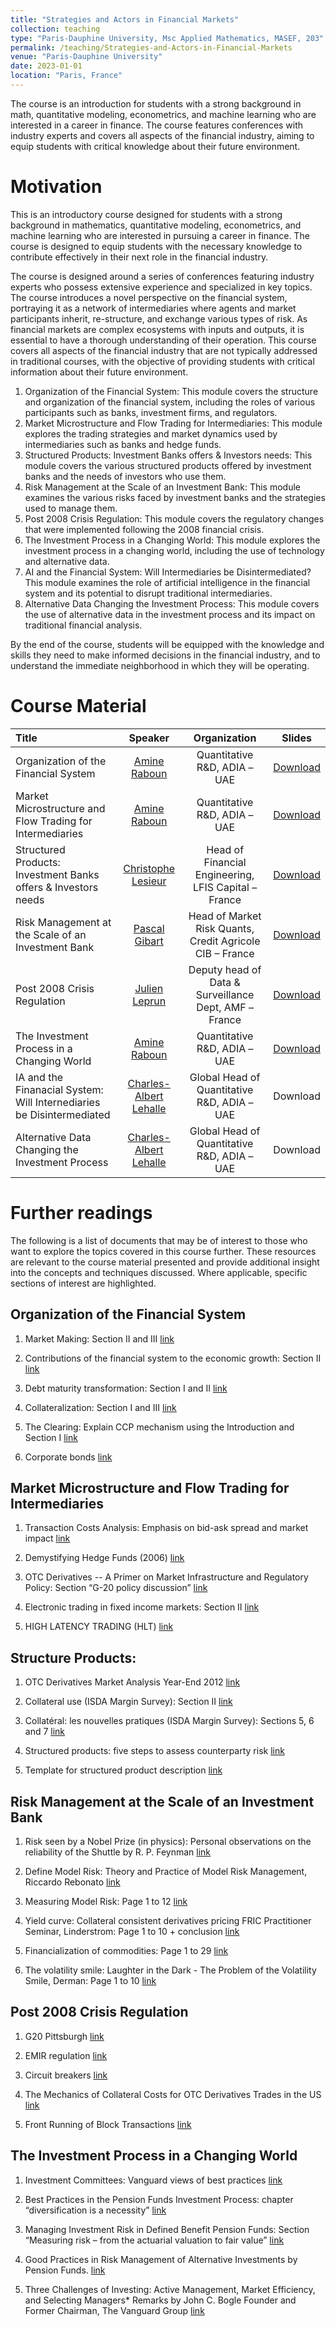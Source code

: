 ```yaml
---
title: "Strategies and Actors in Financial Markets"
collection: teaching
type: "Paris-Dauphine University, Msc Applied Mathematics, MASEF, 203"
permalink: /teaching/Strategies-and-Actors-in-Financial-Markets
venue: "Paris-Dauphine University"
date: 2023-01-01
location: "Paris, France"
---
```


The course is an introduction for students with a strong background in math, quantitative modeling, econometrics, and machine learning who are interested in a career in finance. The course features conferences with industry experts and covers all aspects of the financial industry, aiming to equip students with critical knowledge about their future environment. 

Motivation
======

This is an introductory course designed for students with a strong background in mathematics, quantitative modeling, econometrics, and machine learning who are interested in pursuing a career in finance. The course is designed to equip students with the necessary knowledge to contribute effectively in their next role in the financial industry.

The course is designed around a series of conferences featuring industry experts who possess extensive experience and specialized in key topics. The course introduces a novel perspective on the financial system, portraying it as a network of intermediaries where agents and market participants inherit, re-structure, and exchange various types of risk. As financial markets are complex ecosystems with inputs and outputs, it is essential to have a thorough understanding of their operation. This course covers all aspects of the financial industry that are not typically addressed in traditional courses, with the objective of providing students with critical information about their future environment.

   1. Organization of the Financial System: This module covers the structure and organization of the financial system, including the roles of various participants such as banks, investment firms, and regulators.
   2. Market Microstructure and Flow Trading for Intermediaries: This module explores the trading strategies and market dynamics used by intermediaries such as banks and hedge funds.
   3. Structured Products: Investment Banks offers & Investors needs: This module covers the various structured products offered by investment banks and the needs of investors who use them.
   4. Risk Management at the Scale of an Investment Bank: This module examines the various risks faced by investment banks and the strategies used to manage them.
   5. Post 2008 Crisis Regulation: This module covers the regulatory changes that were implemented following the 2008 financial crisis.
   6. The Investment Process in a Changing World: This module explores the investment process in a changing world, including the use of technology and alternative data.
   7. AI and the Financial System: Will Intermediaries be Disintermediated? This module examines the role of artificial intelligence in the financial system and its potential to disrupt traditional intermediaries.
   8. Alternative Data Changing the Investment Process: This module covers the use of alternative data in the investment process and its impact on traditional financial analysis.

By the end of the course, students will be equipped with the knowledge and skills they need to make informed decisions in the financial industry, and to understand the immediate neighborhood in which they will be operating.


Course Material
======

|Title | Speaker | Organization | Slides |
|:---|:---:|:---:|:---:|
| Organization of the Financial System | [Amine Raboun](https://amineraboun.github.io/) | Quantitative R&D, ADIA – UAE |  [Download](https://github.com/amineraboun/amineraboun.github.io/raw/master/files/1st%20session%20-%20financial%20system.pdf) |
| Market Microstructure and Flow Trading for Intermediaries |[Amine Raboun](https://amineraboun.github.io/) | Quantitative R&D, ADIA – UAE | [Download](https://github.com/amineraboun/amineraboun.github.io/raw/master/files/2nd%20session%20-%20flow%20trading.pdf) |
| Structured Products: Investment Banks offers & Investors needs | [Christophe Lesieur](https://www.linkedin.com/in/christophelesieur/) | Head of Financial Engineering, LFIS Capital – France | [Download](https://github.com/amineraboun/amineraboun.github.io/raw/master/files/3rd%20session%20-structured%20products.pdf)|
| Risk Management at the Scale of an Investment Bank | [Pascal Gibart](https://www.linkedin.com/in/pascal-gibart-59a5a04/?originalSubdomain=fr) | Head of Market Risk Quants, Credit Agricole CIB – France| [Download](https://github.com/amineraboun/amineraboun.github.io/raw/master/files/4th%20session%20-banking%20risk.pdf) |
| Post 2008 Crisis Regulation | [Julien Leprun](https://www.linkedin.com/in/julien-leprun-9380055/?originalSubdomain=fr) | Deputy head of Data & Surveillance Dept, AMF – France| [Download](https://github.com/amineraboun/amineraboun.github.io/raw/master/files/5th%20session%20-regulation.pdf) |
| The Investment Process in a Changing World| [Amine Raboun](https://amineraboun.github.io/) | Quantitative R&D, ADIA – UAE | [Download](https://github.com/amineraboun/amineraboun.github.io/raw/master/files/6th%20session%20-%20asset%20management.pdf) |
| IA and the Finanacial System: Will Internediaries be Disintermediated | [Charles-Albert Lehalle](https://www.linkedin.com/in/lehalle/?originalSubdomain=ae) | Global Head of Quantitative R&D, ADIA – UAE | Download |
| Alternative Data Changing the Investment Process | [Charles-Albert Lehalle](https://www.linkedin.com/in/lehalle/?originalSubdomain=ae)  | Global Head of Quantitative R&D, ADIA – UAE | Download |


Further readings
======

The following is a list of documents that may be of interest to those who want to explore the topics covered in this course further. These resources are relevant to the course material presented and provide additional insight into the concepts and techniques discussed. Where applicable, specific sections of interest are highlighted.

## Organization of the Financial System

1. Market Making: Section II and III
[link](http://www.bis.org/publ/cgfs52.pdf)

2. Contributions of the financial system to the economic growth: Section II
[link](http://www.treasury.govt.nz/publications/research-policy/wp/2004/04-17)

3. Debt maturity transformation: Section I and II
[link](https://www.imf.org/external/pubs/ft/wp/2011/wp11289.pdf)

4. Collateralization: Section I and III
[link](https://www.imf.org/external/pubs/ft/wp/2011/wp11289.pdf)

5. The Clearing: Explain CCP mechanism using the Introduction and Section I
[link](http://www2.isda.org/attachment/MzE0NA==/ISDAdiscussion_CCP_Pirrong.pdf)

6. Corporate bonds
[link](https://www.sciencedirect.com/topics/economics-econometrics-and-finance/corporate-bond)

## Market Microstructure and Flow Trading for Intermediaries 

1. Transaction Costs Analysis: Emphasis on bid-ask spread and market impact
[link](https://www.koris-intl.com/wp-content/uploads/Cash-Equity-Transaction-Cost-Analysis.pdf)

2. Demystifying Hedge Funds (2006)
[link](https://www.imf.org/external/pubs/ft/fandd/2006/06/basics.htm)

3. OTC Derivatives -- A Primer on Market Infrastructure and Regulatory Policy: Section “G-20 policy discussion”
[link](https://www.chicagofed.org/~/media/publications/economic-perspectives/2014/3q2014-part2-ruffini-steigerwald-pdf.pdf)

4. Electronic trading in fixed income markets: Section II
[link](https://www.bis.org/publ/mktc07.pdf)

5. HIGH LATENCY TRADING (HLT)
[link](https://sniperinmahwah.wordpress.com/2015/06/01/hlt-as-in-high-latency-trading/)


## Structure Products:
1. OTC Derivatives Market Analysis Year-End 2012
[link](http://www2.isda.org/attachment/NTY4MQ==/ISDA%20Year-End%202012%20Market%20Analysis%20FINAL.pdf)

2. Collateral use (ISDA Margin Survey): Section II
[link](http://www2.isda.org/attachment/NTY5Mw==/ISDA%20Margin%20Survey%202013%20FINAL.pdf)

3. Collatéral: les nouvelles pratiques (ISDA Margin Survey): Sections 5, 6 and 7
[link](http://www2.isda.org/attachment/NTY5Mw==/ISDA%20Margin%20Survey%202013%20FINAL.pdf)

4. Structured products: five steps to assess counterparty risk
[link](http://citywire.co.uk/new-model-adviser/structured-products-five-steps-to-assess-counterparty-risk/a397518)

5. Template for structured product description
[link](http://www.sfc.hk/edistributionWeb/gateway/EN/consultation/openAppendix?refNo=09CP3&appendix=13)

## Risk Management at the Scale of an Investment Bank
1. Risk seen by a Nobel Prize (in physics): Personal observations on the reliability of the Shuttle by R. P. Feynman
[link](https://science.ksc.nasa.gov/shuttle/missions/51-l/docs/rogers-commission/Appendix-F.txt)

2. Define Model Risk: Theory and Practice of Model Risk Management, Riccardo Rebonato
[link](https://www.researchgate.net/publication/2539009_Theory_and_Practice_of_Model_Risk_Management)


3. Measuring Model Risk: Page 1 to 12
[link](http://diskussionspapiere.wiwi.uni-hannover.de/pdf_bib/dp-409.pdf)


4. Yield curve: Collateral consistent derivatives pricing FRIC Practitioner Seminar, Linderstrom: Page 1 to 10 + conclusion
[link](http://www.cbs.dk/files/cbs.dk/collateral_consistent_derivatives_pricing_2.pdf)


5. Financialization of commodities: Page 1 to 29
[link](https://carmona.princeton.edu/download/short_courses/Fields_August2013/Financialization_Slides.pdf)


6. The volatility smile: Laughter in the Dark - The Problem of the Volatility Smile, Derman: Page 1 to 10
[link](http://emanuelderman.com/wp-content/uploads/2003/04/Amsterdam.pdf)

## Post 2008 Crisis Regulation
1. G20 Pittsburgh
[link](http://www.g20.utoronto.ca/2009/2009communique0925-fr.html)

2. EMIR regulation
[link](https://www.ashurst.com/en/news-and-insights/hubs/finance-hub/emir/what-you-need-to-know/)

3. Circuit breakers
[link](http://www.bis.gov.uk/assets/foresight/docs/computer-trading/12-1066-eia4-stock-market-circuit-breakers.pdf)

4. The Mechanics of Collateral Costs for OTC Derivatives Trades in the US
[link](https://www.bis.org/cpmi/publ/d27.pdf)

5. Front Running of Block Transactions
[link](http://www.shearman.com/~/media/Files/NewsInsights/Publications/2013/01/FINRA%20Rule%205270%20FAQs%20Front%20Running%20of%20Block%20Tran__/Files/View%20full%20memo%20FINRA%20Rule%205270%20FAQs%20Front%20Runnin__/FileAttachment/FINRARule5270FAQsFrontRunningofBlockTransactions__.pdf)

## The Investment Process in a Changing World

1. Investment Committees: Vanguard views of best practices
[link](https://www.vanguardinvestments.se/documents/investment-committee-best-practices.pdfhttp://www.vanguard.com/pdf/ICRIC_062004.pdf)

2. Best Practices in the Pension Funds Investment Process: chapter “diversification is a necessity”
[link](https://www.pwc.lu/en/asset-management/docs/pwc-awm-global-pension-funds.pdf)

3. Managing Investment Risk in Defined Benefit Pension Funds: Section “Measuring risk – from the actuarial valuation to fair value”
[link](http://www.oecd.org/finance/private-pensions/44899253.pdf)

4. Good Practices in Risk Management of Alternative Investments by Pension Funds.
[link](http://www.iopsweb.org/principlesguidelines/Good%20Practises%20in%20Risk%20Management%20of%20Alternative%20Investments%20by%20Pension%20Funds.%20FINAL%20newcoverpage.pdfhttps://www.dnb.nl/binaries/Good%20practices,%20IOPS,%204%20februari%202008_tcm46-170011.pdf)

5. Three Challenges of Investing: Active Management, Market Efficiency, and Selecting Managers*
Remarks by John C. Bogle Founder and Former Chairman, The Vanguard Group
[link](http://johncbogle.com/speeches/JCB_AXA_10-01.pdf)
